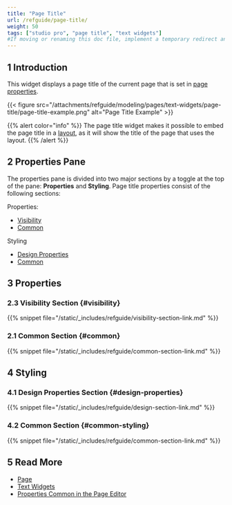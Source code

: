 ```yaml
---
title: "Page Title"
url: /refguide/page-title/
weight: 50
tags: ["studio pro", "page title", "text widgets"]
#If moving or renaming this doc file, implement a temporary redirect and let the respective team know they should update the URL in the product. See Mapping to Products for more details.
---
```


## 1 Introduction

This widget displays a page title of the current page that is set in [page properties](/refguide/page-properties/#title).

{{< figure src="/attachments/refguide/modeling/pages/text-widgets/page-title/page-title-example.png" alt="Page Title Example" >}}

{{% alert color="info" %}}
The page title widget makes it possible to embed the page title in a [layout](/refguide/layout/), as it will show the title of the page that uses the layout.
{{% /alert %}}

## 2 Properties Pane

The properties pane is divided into two major sections by a toggle at the top of the pane: **Properties** and **Styling**. Page title properties consist of the following sections:

Properties:
* [Visibility](#visibility)
* [Common](#common)

Styling
* [Design Properties](#design-properties)
* [Common](#common-styling)

## 3 Properties

### 2.3 Visibility Section {#visibility}

{{% snippet file="/static/_includes/refguide/visibility-section-link.md" %}}

### 2.1 Common Section {#common}

{{% snippet file="/static/_includes/refguide/common-section-link.md" %}}

## 4 Styling

### 4.1 Design Properties Section {#design-properties}

{{% snippet file="/static/_includes/refguide/design-section-link.md" %}} 

### 4.2 Common Section {#common-styling}

{{% snippet file="/static/_includes/refguide/common-section-link.md" %}}

## 5 Read More

* [Page](/refguide/page/)
* [Text Widgets](/refguide/text-widgets/)
* [Properties Common in the Page Editor](/refguide/common-widget-properties/)
